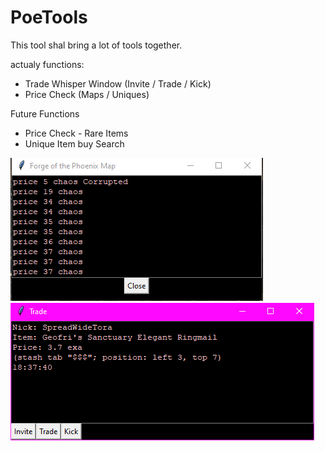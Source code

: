# PoeTools
This tool shal bring a lot of tools together. 

actualy functions:
* Trade Whisper Window (Invite / Trade / Kick)
* Price Check (Maps / Uniques)

Future Functions
* Price Check - Rare Items
* Unique Item buy Search

![Sample price](/Images/price.PNG)
![Sample trade](/Images/trade.PNG)

